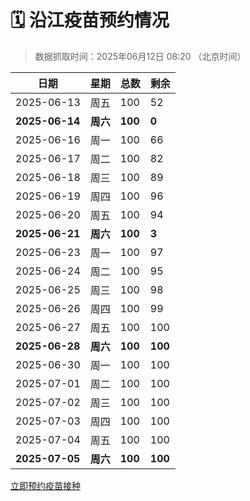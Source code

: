 # 🗓️ 沿江疫苗预约情况

> 数据抓取时间：2025年06月12日 08:20 （北京时间）

| 日期 | 星期 | 总数 | 剩余 |
|------|------|------|------|
| 2025-06-13 | 周五 | 100 | 52 |
| **2025-06-14** | **周六** | **100** | **0** |
| 2025-06-16 | 周一 | 100 | 66 |
| 2025-06-17 | 周二 | 100 | 82 |
| 2025-06-18 | 周三 | 100 | 89 |
| 2025-06-19 | 周四 | 100 | 96 |
| 2025-06-20 | 周五 | 100 | 94 |
| **2025-06-21** | **周六** | **100** | **3** |
| 2025-06-23 | 周一 | 100 | 97 |
| 2025-06-24 | 周二 | 100 | 95 |
| 2025-06-25 | 周三 | 100 | 98 |
| 2025-06-26 | 周四 | 100 | 99 |
| 2025-06-27 | 周五 | 100 | 100 |
| **2025-06-28** | **周六** | **100** | **100** |
| 2025-06-30 | 周一 | 100 | 100 |
| 2025-07-01 | 周二 | 100 | 100 |
| 2025-07-02 | 周三 | 100 | 100 |
| 2025-07-03 | 周四 | 100 | 100 |
| 2025-07-04 | 周五 | 100 | 100 |
| **2025-07-05** | **周六** | **100** | **100** |


<div class="button-container">
<a class="btn" href="http://yfzweb.ishequ.net/#/login" target="_blank">立即预约疫苗接种</a>
</div>
